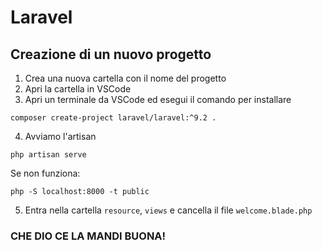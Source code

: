 # Laravel

## Creazione di un nuovo progetto

1. Crea una nuova cartella con il nome del progetto
2. Apri la cartella in VSCode
3. Apri un terminale da VSCode ed esegui il comando per installare

```
composer create-project laravel/laravel:^9.2 .
```

4. Avviamo l'artisan

```
php artisan serve
```

Se non funziona:

```
php -S localhost:8000 -t public
```

5. Entra nella cartella `resource`, `views` e cancella il file `welcome.blade.php`

### CHE DIO CE LA MANDI BUONA!
